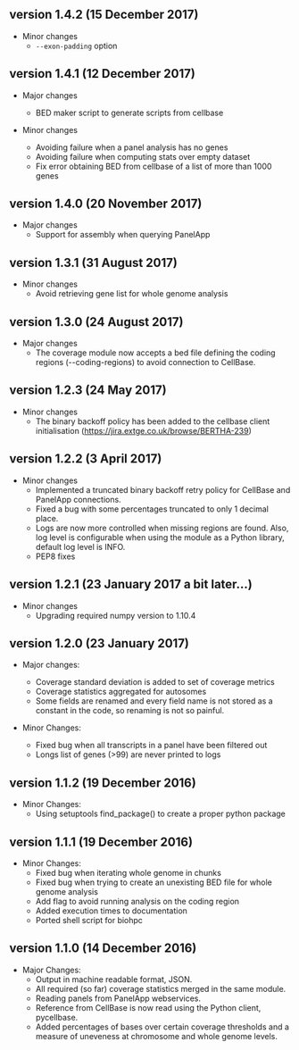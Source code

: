 version 1.4.2 (15 December 2017)
----------------------------

* Minor changes
    - `--exon-padding` option

version 1.4.1 (12 December 2017)
----------------------------

* Major changes
    - BED maker script to generate scripts from cellbase

* Minor changes
    - Avoiding failure when a panel analysis has no genes
    - Avoiding failure when computing stats over empty dataset
    - Fix error obtaining BED from cellbase of a list of more than 1000 genes

version 1.4.0 (20 November 2017)
----------------------------

* Major changes
    - Support for assembly when querying PanelApp

version 1.3.1 (31 August 2017)
----------------------------

* Minor changes
    - Avoid retrieving gene list for whole genome analysis

version 1.3.0 (24 August 2017)
----------------------------

* Major changes
    - The coverage module now accepts a bed file defining the coding regions (--coding-regions) to avoid connection to CellBase.

version 1.2.3 (24 May 2017)
----------------------------

* Minor changes
    - The binary backoff policy has been added to the cellbase client initialisation (https://jira.extge.co.uk/browse/BERTHA-239)

version 1.2.2 (3 April 2017)
----------------------------

* Minor changes
    - Implemented a truncated binary backoff retry policy for CellBase and PanelApp connections.
    - Fixed a bug with some percentages truncated to only 1 decimal place.
    - Logs are now more controlled when missing regions are found. Also, log level is configurable when using the module as a Python library, default log level is INFO.
    - PEP8 fixes

version 1.2.1 (23 January 2017 a bit later...)
----------------------------

* Minor changes
    - Upgrading required numpy version to 1.10.4

version 1.2.0 (23 January 2017)
----------------------------

* Major changes:
    - Coverage standard deviation is added to set of coverage metrics
    - Coverage statistics aggregated for autosomes
    - Some fields are renamed and every field name is not stored as a constant in the code, so renaming is not so painful.

* Minor Changes:
    - Fixed bug when all transcripts in a panel have been filtered out
    - Longs list of genes (>99) are never printed to logs


version 1.1.2 (19 December 2016)
----------------------------

* Minor Changes:
    - Using setuptools find_package() to create a proper python package



version 1.1.1 (19 December 2016)
----------------------------

* Minor Changes:
    - Fixed bug when iterating whole genome in chunks
    - Fixed bug when trying to create an unexisting BED file for whole genome analysis
    - Add flag to avoid running analysis on the coding region
    - Added execution times to documentation
    - Ported shell script for biohpc


version 1.1.0 (14 December 2016)
----------------------------

* Major Changes:
    - Output in machine readable format, JSON.
    - All required (so far) coverage statistics merged in the same module.
    - Reading panels from PanelApp webservices.
    - Reference from CellBase is now read using the Python client, pycellbase.
    - Added percentages of bases over certain coverage thresholds and a measure of uneveness at chromosome and whole genome levels.
